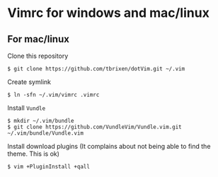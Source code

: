 # Vimrc for windows and mac/linux
## For mac/linux

Clone this repository
```
$ git clone https://github.com/tbrixen/dotVim.git ~/.vim
```

Create symlink
```
$ ln -sfn ~/.vim/vimrc .vimrc
```

Install `Vundle`

```
$ mkdir ~/.vim/bundle
$ git clone https://github.com/VundleVim/Vundle.vim.git ~/.vim/bundle/Vundle.vim
```

Install download plugins (It complains about not being able to find the theme. This is ok)

```
$ vim +PluginInstall +qall
```
